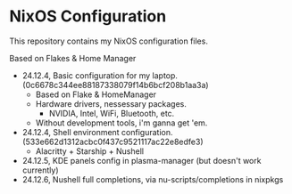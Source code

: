 # NixOS Configuration

This repository contains my NixOS configuration files.

Based on Flakes & Home Manager

- 24.12.4, Basic configuration for my laptop. (0c6678c344ee88187338079f14b6bcf208b1aa3a)
  - Based on Flake & HomeManager
  - Hardware drivers, nessessary packages.
    - NVIDIA, Intel, WiFi, Bluetooth, etc.
  - Without development tools, i'm ganna get 'em.
- 24.12.4, Shell environment configuration. (533e662d1312acbc0f437c9521117ac22e8edfe3)
  - Alacritty + Starship + Nushell
- 24.12.5, KDE panels config in plasma-manager (but doesn't work currently)
- 24.12.6, Nushell full completions, via nu-scripts/completions in nixpkgs